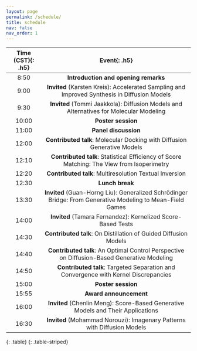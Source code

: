 ```yaml
---
layout: page
permalink: /schedule/
title: schedule
nav: false
nav_order: 1
---
```



| **Time (CST)**{: .h5} | **Event**{: .h5} |
| :-----:   | :-----: |
| 8:50 | **Introduction and opening remarks** |
| 9:00 | **Invited** (Karsten Kreis): Accelerated Sampling and Improved Synthesis in Diffusion Models |
| 9:30 | **Invited** (Tommi Jaakkola): Diffusion Models and Alternatives for Molecular Modeling |
| 10:00 | **Poster session** |
| 11:00 | **Panel discussion** |
| 12:00 | **Contributed talk**: Molecular Docking with Diffusion Generative Models |
| 12:10 | **Contributed talk**: Statistical Efficiency of Score Matching: The View from Isoperimetry |
| 12:20 | **Contributed talk**: Multiresolution Textual Inversion |
| 12:30 | **Lunch break** |
| 13:30 | **Invited** (Guan-Horng Liu): Generalized Schrödinger Bridge: From Generative Modeling to Mean-Field Games |
| 14:00 | **Invited** (Tamara Fernandez): Kernelized Score-Based Tests |
| 14:30 | **Contributed talk**: On Distillation of Guided Diffusion Models |
| 14:40 | **Contributed talk**: An Optimal Control Perspective on Diffusion-Based Generative Modeling |
| 14:50 | **Contributed talk**: Targeted Separation and Convergence with Kernel Discrepancies |
| 15:00 | **Poster session** |
| 15:55 | **Award announcement** |
| 16:00 | **Invited** (Chenlin Meng): Score-Based Generative Models and Their Applications |
| 16:30 | **Invited** (Mohammad Norouzi): Imagenary Patterns with Diffusion Models |
{: .table}
{: .table-striped}
